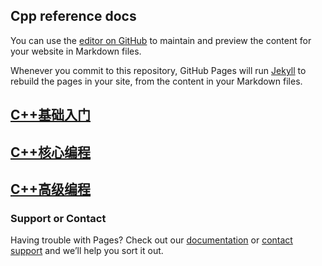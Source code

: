 ## Cpp reference docs

You can use the [editor on GitHub](https://github.com/AkideLiu/Cpp/edit/master/docs/index.md) to maintain and preview the content for your website in Markdown files.

Whenever you commit to this repository, GitHub Pages will run [Jekyll](https://jekyllrb.com/) to rebuild the pages in your site, from the content in your Markdown files.

## [C++基础入门](1.C%2B%2B基础/C%2B%2B基础入门)

## [C++核心编程](2.C%2B%2B核心编程/C%2B%2B核心编程)

## [C++高级编程](Cpp/3.C%2B%2B提高编程/C%2B%2B提高编程)

### Support or Contact

Having trouble with Pages? Check out our [documentation](https://docs.github.com/categories/github-pages-basics/) or [contact support](https://github.com/contact) and we’ll help you sort it out.

